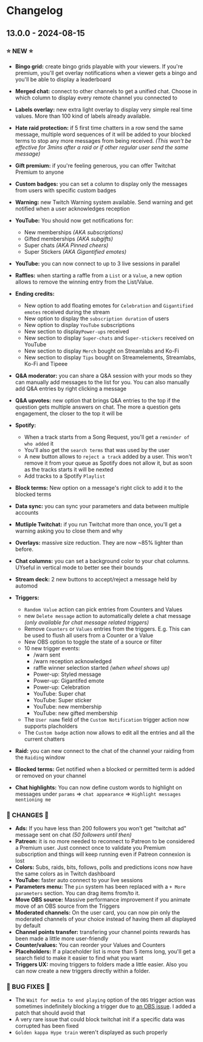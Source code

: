 # Changelog

## 13.0.0 - 2024-08-15

### ⭐ NEW ⭐
- **Bingo grid:** create bingo grids playable with your viewers. If you're premium, you'll get overlay notifications when a viewer gets a bingo and you'll be able to display a leaderboard
- **Merged chat:** connect to other channels to get a unified chat. Choose in which column to display every remote channel you connected to
- **Labels overlay:** new extra light overlay to display very simple real time values. More than 100 kind of labels already available.
- **Hate raid protection:** if 5 first time chatters in a row send the same message, multiple word sequences of it will be added to your blocked terms to stop any more messages from being received. *(This won't be effective for 3mins after a raid or if other regular user send the same message)*
- **Gift premium:** if you're feeling generous, you can offer Twitchat Premium to anyone
- **Custom badges:** you can set a column to display only the messages from users with specific custom badges
- **Warning:** new Twitch Warning system available. Send warning and get notified when a user acknowledges reception
- **YouTube:** You should now get notifications for:
	- New memberships _(AKA subscriptions)_
	- Gifted memberships _(AKA subgifts)_
	- Super chats _(AKA Pinned cheers)_
	- Super Stickers _(AKA Gigantified emotes)_
- **YouTube:** you can now connect to up to 3 live sessions in parallel

- **Raffles:** when starting a raffle from a `List` or a `Value`, a new option allows to remove the winning entry from the List/Value.

- **Ending credits:**
	- New option to add floating emotes for `Celebration` and `Gigantified emotes` received during the stream
	- New option to display the `subscription duration` of users
	- New option to display `YouTube` subscriptions
	- New section to display`Power-ups` received
	- New section to display `Super-chats` and `Super-stickers` received on YouTube
	- New section to display `Merch` bought on Streamlabs and Ko-Fi
	- New section to display `Tips` bought on Streamelements, Streamlabs, Ko-Fi and Tipeee

- **Q&A moderator:** you can share a Q&A session with your mods so they can manually add messages to the list for you. You can also manually add Q&A entries by right clicking a message
- **Q&A upvotes:** new option that brings Q&A entries to the top if the question gets multiple answers on chat. The more a question gets engagement, the closer to the top it will be

- **Spotify:**
	- When a track starts from a Song Request, you'll get a `reminder of who added` it
	- You'll also get the `search terms` that was used by the user
	- A new button allows to `reject a track` added by a user. This won't remove it from your queue as Spotify does not allow it, but as soon as the tracks starts it will be nexted
	- Add tracks to a Spotify `Playlist`

- **Block terms:** New option on a message's right click to add it to the blocked terms

- **Data sync:** you can sync your parameters and data between multiple accounts

- **Mutliple Twitchat:** if you run Twitchat more than once, you'll get a warning asking you to close them and why

- **Overlays:** massive size reduction. They are now ~85% lighter than before.

- **Chat columns:** you can set a background color to your chat columns. UYseful in vertical mode to better see their bounds

- **Stream deck:** 2 new buttons to accept/reject a message held by automod

- **Triggers:**
	- `Random Value` action can pick entries from Counters and Values
	- new `Delete message` action to automatically delete a chat message *(only available for chat message related triggers)*
	- Remove `Counters` or `Values` entries from the triggers. E.g. This can be used to flush all users from a Counter or a Value
	- New OBS option to toggle the state of a source or filter
	- 10 new trigger events:
		- /warn sent
		- /warn reception acknowledged
		- raffle winner selection started _(when wheel shows up)_
		- Power-up: Styled message
		- Power-up: Gigantifed emote
		- Power-up: Celebration
		- YouTube: Super chat
		- YouTube: Super sticker
		- YouTube: new membership
		- YouTube: new gifted membership
	- The `User name` field of the `Custom Notification` trigger action now supports placholders
	- The `Custom badge` action now allows to edit all the entries and all the current chatters

 - **Raid:** you can new connect to the chat of the channel your raiding from the `Raiding` window
 - **Blocked terms:** Get notified when a blocked or permitted term is added or removed on your channel
 - **Chat highlights:** You can now define custom words to highlight on messages under `params` => `chat appearance` => `Highlight messages mentioning me`


### 🔧 CHANGES 🔧
- **Ads:** If you have less than 200 followers you won't get "twitchat ad" message sent on chat _(50 followers until then)_
- **Patreon:** it is no more needed to reconnect to Patreon to be considered a Premium user. Just connect once to validate you Premium subscription and things will keep running even if Patreon connexion is lost
- **Colors:** Subs, raids, bits, follows, polls and predictions icons now have the same colors as in Twitch dashboard
- **YouTube:** faster auto connect to your live sessions
- **Parameters menu:** The `pin` system has been replaced with a `+ More parameters` section. You can drag items from/to it.
- **Move OBS source:** Massive performance improvement if you animate move of an OBS source from the Triggers
- **Moderated channels:** On the user card, you can now pin only the moderated channels of your choice instead of having them all displayed by default
- **Channel points transfer:** transfering your channel points rewards has been made a little more user-friendly
- **Counter/values:** You can reorder your Values and Counters
- **Placeholders:** If a placeholder list is more than 5 items long, you'll get a search field to make it easier to find what you want
- **Triggers UX:** moving triggers to folders made a little easier. Also you can now create a new triggers directly within a folder.

### 🐛 BUG FIXES 🐛
- The `Wait for media to end playing` option of the `OBS` trigger action was sometimes indefinitely blocking a trigger due to [an OBS issue](https://github.com/obsproject/obs-studio/issues/11040). I added a patch that should avoid that
- A very rare issue that could block twitchat init if a specific data was corrupted has been fixed
- `Golden kappa Hype train` weren't displayed as such properly
